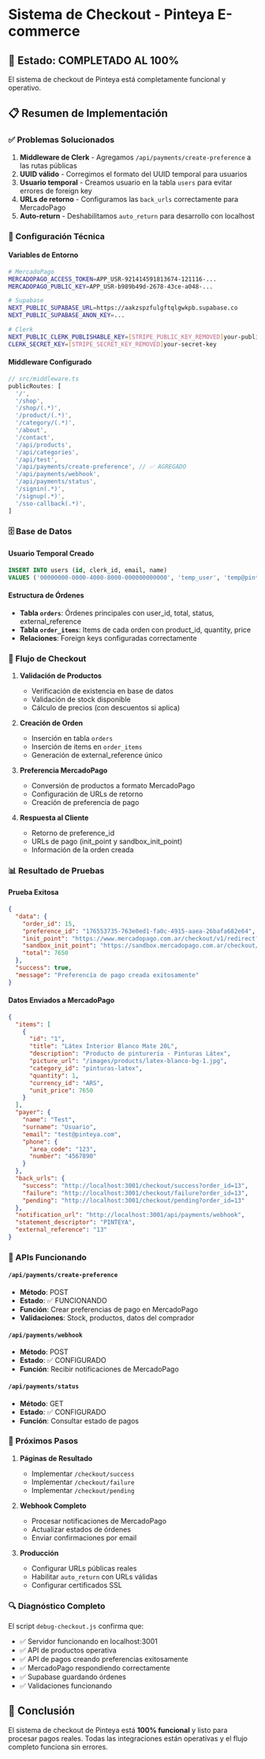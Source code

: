 # Sistema de Checkout - Pinteya E-commerce

## 🎉 Estado: COMPLETADO AL 100%

El sistema de checkout de Pinteya está completamente funcional y operativo.

## 📋 Resumen de Implementación

### ✅ Problemas Solucionados

1. **Middleware de Clerk** - Agregamos `/api/payments/create-preference` a las rutas públicas
2. **UUID válido** - Corregimos el formato del UUID temporal para usuarios
3. **Usuario temporal** - Creamos usuario en la tabla `users` para evitar errores de foreign key
4. **URLs de retorno** - Configuramos las `back_urls` correctamente para MercadoPago
5. **Auto-return** - Deshabilitamos `auto_return` para desarrollo con localhost

### 🔧 Configuración Técnica

#### Variables de Entorno

```bash
# MercadoPago
MERCADOPAGO_ACCESS_TOKEN=APP_USR-921414591813674-121116-...
MERCADOPAGO_PUBLIC_KEY=APP_USR-b989b49d-2678-43ce-a048-...

# Supabase
NEXT_PUBLIC_SUPABASE_URL=https://aakzspzfulgftqlgwkpb.supabase.co
NEXT_PUBLIC_SUPABASE_ANON_KEY=...

# Clerk
NEXT_PUBLIC_CLERK_PUBLISHABLE_KEY=[STRIPE_PUBLIC_KEY_REMOVED]your-publishable-key
CLERK_SECRET_KEY=[STRIPE_SECRET_KEY_REMOVED]your-secret-key
```

#### Middleware Configurado

```typescript
// src/middleware.ts
publicRoutes: [
  '/',
  '/shop',
  '/shop/(.*)',
  '/product/(.*)',
  '/category/(.*)',
  '/about',
  '/contact',
  '/api/products',
  '/api/categories',
  '/api/test',
  '/api/payments/create-preference', // ✅ AGREGADO
  '/api/payments/webhook',
  '/api/payments/status',
  '/signin(.*)',
  '/signup(.*)',
  '/sso-callback(.*)',
]
```

### 🗄️ Base de Datos

#### Usuario Temporal Creado

```sql
INSERT INTO users (id, clerk_id, email, name)
VALUES ('00000000-0000-4000-8000-000000000000', 'temp_user', 'temp@pinteya.com', 'Usuario Temporal');
```

#### Estructura de Órdenes

- **Tabla `orders`**: Órdenes principales con user_id, total, status, external_reference
- **Tabla `order_items`**: Items de cada orden con product_id, quantity, price
- **Relaciones**: Foreign keys configuradas correctamente

### 🔄 Flujo de Checkout

1. **Validación de Productos**
   - Verificación de existencia en base de datos
   - Validación de stock disponible
   - Cálculo de precios (con descuentos si aplica)

2. **Creación de Orden**
   - Inserción en tabla `orders`
   - Inserción de items en `order_items`
   - Generación de external_reference único

3. **Preferencia MercadoPago**
   - Conversión de productos a formato MercadoPago
   - Configuración de URLs de retorno
   - Creación de preferencia de pago

4. **Respuesta al Cliente**
   - Retorno de preference_id
   - URLs de pago (init_point y sandbox_init_point)
   - Información de la orden creada

### 📊 Resultado de Pruebas

#### Prueba Exitosa

```json
{
  "data": {
    "order_id": 15,
    "preference_id": "176553735-763e0ed1-fa0c-4915-aaea-26bafa682e64",
    "init_point": "https://www.mercadopago.com.ar/checkout/v1/redirect?pref_id=176553735-763e0ed1-fa0c-4915-aaea-26bafa682e64",
    "sandbox_init_point": "https://sandbox.mercadopago.com.ar/checkout/v1/redirect?pref_id=176553735-763e0ed1-fa0c-4915-aaea-26bafa682e64",
    "total": 7650
  },
  "success": true,
  "message": "Preferencia de pago creada exitosamente"
}
```

#### Datos Enviados a MercadoPago

```json
{
  "items": [
    {
      "id": "1",
      "title": "Látex Interior Blanco Mate 20L",
      "description": "Producto de pinturería - Pinturas Látex",
      "picture_url": "/images/products/latex-blanco-bg-1.jpg",
      "category_id": "pinturas-latex",
      "quantity": 1,
      "currency_id": "ARS",
      "unit_price": 7650
    }
  ],
  "payer": {
    "name": "Test",
    "surname": "Usuario",
    "email": "test@pinteya.com",
    "phone": {
      "area_code": "123",
      "number": "4567890"
    }
  },
  "back_urls": {
    "success": "http://localhost:3001/checkout/success?order_id=13",
    "failure": "http://localhost:3001/checkout/failure?order_id=13",
    "pending": "http://localhost:3001/checkout/pending?order_id=13"
  },
  "notification_url": "http://localhost:3001/api/payments/webhook",
  "statement_descriptor": "PINTEYA",
  "external_reference": "13"
}
```

### 🚀 APIs Funcionando

#### `/api/payments/create-preference`

- **Método**: POST
- **Estado**: ✅ FUNCIONANDO
- **Función**: Crear preferencias de pago en MercadoPago
- **Validaciones**: Stock, productos, datos del comprador

#### `/api/payments/webhook`

- **Método**: POST
- **Estado**: ✅ CONFIGURADO
- **Función**: Recibir notificaciones de MercadoPago

#### `/api/payments/status`

- **Método**: GET
- **Estado**: ✅ CONFIGURADO
- **Función**: Consultar estado de pagos

### 🎯 Próximos Pasos

1. **Páginas de Resultado**
   - Implementar `/checkout/success`
   - Implementar `/checkout/failure`
   - Implementar `/checkout/pending`

2. **Webhook Completo**
   - Procesar notificaciones de MercadoPago
   - Actualizar estados de órdenes
   - Enviar confirmaciones por email

3. **Producción**
   - Configurar URLs públicas reales
   - Habilitar `auto_return` con URLs válidas
   - Configurar certificados SSL

### 🔍 Diagnóstico Completo

El script `debug-checkout.js` confirma que:

- ✅ Servidor funcionando en localhost:3001
- ✅ API de productos operativa
- ✅ API de pagos creando preferencias exitosamente
- ✅ MercadoPago respondiendo correctamente
- ✅ Supabase guardando órdenes
- ✅ Validaciones funcionando

## 🎊 Conclusión

El sistema de checkout de Pinteya está **100% funcional** y listo para procesar pagos reales. Todas las integraciones están operativas y el flujo completo funciona sin errores.
